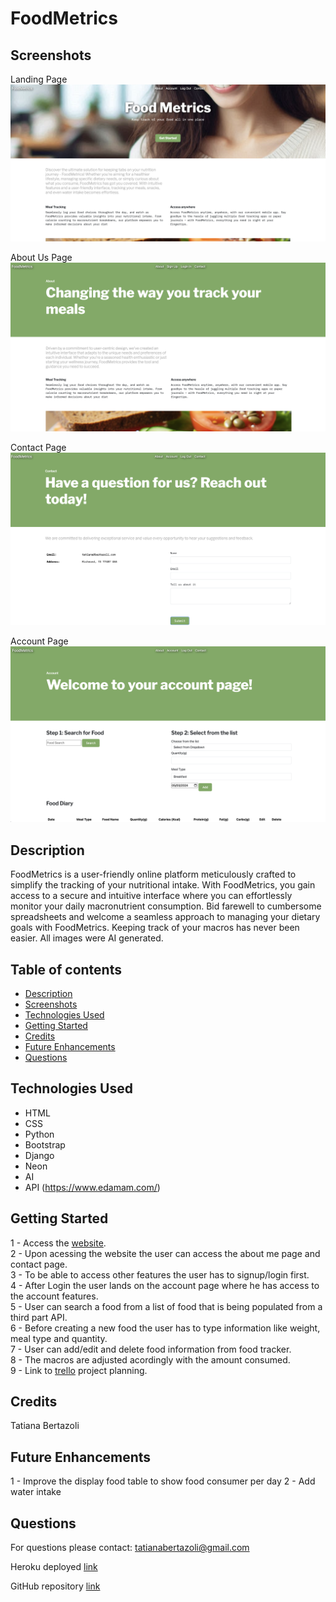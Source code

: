 # FoodMetrics

## Screenshots

Landing Page
<img src="./main_app/static/images/readme1.png">

About Us Page
<img src="./main_app/static/images/readme2.png">

Contact Page
<img src="./main_app/static/images/readme3.png">

Account Page
<img src="./main_app/static/images/readme4.png">

## Description

FoodMetrics is a user-friendly online platform meticulously crafted to simplify the tracking of your nutritional intake. With FoodMetrics, you gain access to a secure and intuitive interface where you can effortlessly monitor your daily macronutrient consumption. Bid farewell to cumbersome spreadsheets and welcome a seamless approach to managing your dietary goals with FoodMetrics. Keeping track of your macros has never been easier. All images were AI generated.

## Table of contents

- [Description](#description)
- [Screenshots](#screenshots)
- [Technologies Used](#technologies-used)
- [Getting Started](#getting-started)
- [Credits](#credits)
- [Future Enhancements](#future-enhancements)
- [Questions](#questions)

## Technologies Used

- HTML
- CSS
- Python
- Bootstrap
- Django
- Neon
- AI
- API (https://www.edamam.com/)

## Getting Started

1 - Access the [website](https://foodmacros-1443b0816711.herokuapp.com/).  
2 - Upon acessing the website the user can access the about me page and contact page.  
3 - To be able to access other features the user has to signup/login first.  
4 - After Login the user lands on the account page where he has access to the account features.  
5 - User can search a food from a list of food that is being populated from a third part API.  
6 - Before creating a new food the user has to type information like weight, meal type and quantity.  
7 - User can add/edit and delete food information from food tracker.  
8 - The macros are adjusted acordingly with the amount consumed.  
9 - Link to [trello](https://trello.com/invite/b/tVO3g2VX/ATTI183dd62c01f05a90f15d82b2e6ab6b9084B7EA33/foodmetrics) project planning.

## Credits

Tatiana Bertazoli

## Future Enhancements

1 - Improve the display food table to show food consumer per day
2 - Add water intake

## Questions

For questions please contact: tatianabertazoli@gmail.com

Heroku deployed [link](https://foodmacros-1443b0816711.herokuapp.com/)

GitHub repository [link](https://github.com/TBertazoli/foodmacros)

